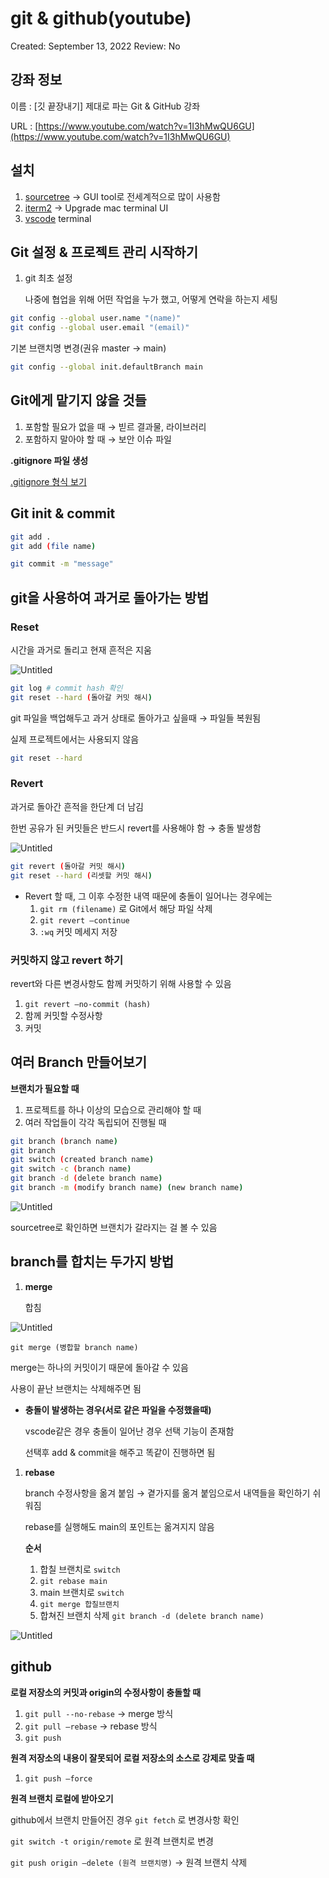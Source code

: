 # git & github(youtube)

Created: September 13, 2022
Review: No

## 강좌 정보

이름 : [깃 끝장내기] 제대로 파는 Git & GitHub 강좌

URL : [https://www.youtube.com/watch?v=1I3hMwQU6GU](https://www.youtube.com/watch?v=1I3hMwQU6GU)

## 설치

1. [sourcetree](https://www.sourcetreeapp.com/) → GUI tool로 전세계적으로 많이 사용함
2. [iterm2](https://iterm2.com/) → Upgrade mac terminal UI
3. [vscode](https://code.visualstudio.com/) terminal

## Git 설정 & 프로젝트 관리 시작하기

1. git 최초 설정
    
    나중에 협업을 위해 어떤 작업을 누가 했고, 어떻게 연락을 하는지 세팅
    

```bash
git config --global user.name "(name)"
git config --global user.email "(email)"
```

기본 브랜치명 변경(권유 master → main)

```bash
git config --global init.defaultBranch main
```

## Git에게 맡기지 않을 것들

1. 포함할 필요가 없을 때 → 빋르 결과물, 라이브러리
2. 포함하지 말아야 할 때 → 보안 이슈 파일 

**.gitignore 파일 생성**

[.gitignore 형식 보기](https://dkswnkk.tistory.com/575)

## Git init & commit

```bash
git add .
git add (file name)

git commit -m "message"
```

## git을 사용하여 과거로 돌아가는 방법

### Reset

시간을 과거로 돌리고 현재 흔적은 지움

![Untitled](git%20&%20github(youtube)%20674d0aa0cdbc46fabac61a3fba640c7b/Untitled.png)

```bash
git log # commit hash 확인
git reset --hard (돌아갈 커밋 해시)
```

git 파일을 백업해두고 과거 상태로 돌아가고 싶을때 → 파일들 복원됨

실제 프로젝트에서는 사용되지 않음

```bash
git reset --hard
```

### Revert

과거로 돌아간 흔적을 한단계 더 남김

한번 공유가 된 커밋들은 반드시 revert를 사용해야 함 → 충돌 발생함

![Untitled](git%20&%20github(youtube)%20674d0aa0cdbc46fabac61a3fba640c7b/Untitled%201.png)

```bash
git revert (돌아갈 커밋 해시)
git reset --hard (리셋할 커밋 해시)
```

- Revert 할 때, 그 이후 수정한 내역 때문에 충돌이 일어나는 경우에는
    1. `git rm (filename)` 로 Git에서 해당 파일 삭제
    2. `git revert —continue`
    3. `:wq` 커밋 메세지 저장
    

### 커밋하지 않고 revert 하기

revert와 다른 변경사항도 함께 커밋하기 위해 사용할 수 있음

1. `git revert —no-commit (hash)` 
2. 함께 커밋할 수정사항
3. 커밋 

## 여러 Branch 만들어보기

**브랜치가 필요할 때**

1. 프로젝트를 하나 이상의 모습으로 관리해야 할 때
2. 여러 작업들이 각각 독립되어 진행될 때

```bash
git branch (branch name)
git branch
git switch (created branch name)
git switch -c (branch name)
git branch -d (delete branch name)
git branch -m (modify branch name) (new branch name)
```

![Untitled](git%20&%20github(youtube)%20674d0aa0cdbc46fabac61a3fba640c7b/Untitled%202.png)

sourcetree로 확인하면 브랜치가 갈라지는 걸 볼 수 있음

## branch를 합치는 두가지 방법

1. **merge**
    
    합침
    

![Untitled](git%20&%20github(youtube)%20674d0aa0cdbc46fabac61a3fba640c7b/Untitled%203.png)

`git merge (병합할 branch name)`

merge는 하나의 커밋이기 때문에 돌아갈 수 있음

사용이 끝난 브랜치는 삭제해주면 됨

- **충돌이 발생하는 경우(서로 같은 파일을 수정했을때)**
    
    vscode같은 경우 충돌이 일어난 경우 선택 기능이 존재함
    
    선택후 add & commit을 해주고 똑같이 진행하면 됨
    
1. **rebase**
    
    branch 수정사항을 옮겨 붙임 → 곁가지를 옮겨 붙임으로서 내역들을 확인하기 쉬워짐
    
    rebase를 실행해도 main의 포인트는 옮겨지지 않음
    
    **순서**
    
    1. 합칠 브랜치로 `switch`
    2. `git rebase main`
    3. main 브랜치로 `switch`
    4. `git merge 합칠브랜치`
    5. 합쳐진 브랜치 삭제 `git branch -d (delete branch name)`

![Untitled](git%20&%20github(youtube)%20674d0aa0cdbc46fabac61a3fba640c7b/Untitled%204.png)

## github

**로컬 저장소의 커밋과 origin의 수정사항이 충돌할 때**

1. `git pull --no-rebase` → merge 방식
2. `git pull —rebase` → rebase 방식 
3. `git push`

**원격 저장소의 내용이 잘못되어 로컬 저장소의 소스로 강제로 맞출 때**

1. `git push —force`

**원격 브랜치 로컬에 받아오기**

github에서 브랜치 만들어진 경우 `git fetch` 로 변경사항 확인

`git switch -t origin/remote` 로 원격 브랜치로 변경

`git push origin —delete (원격 브랜치명)` → 원격 브랜치 삭제